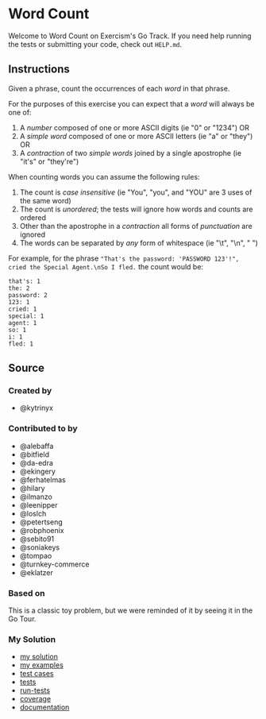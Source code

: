 # Word Count

Welcome to Word Count on Exercism's Go Track.
If you need help running the tests or submitting your code, check out `HELP.md`.

## Instructions

Given a phrase, count the occurrences of each _word_ in that phrase.

For the purposes of this exercise you can expect that a _word_ will always be one of:

1. A _number_ composed of one or more ASCII digits (ie "0" or "1234") OR
2. A _simple word_ composed of one or more ASCII letters (ie "a" or "they") OR
3. A _contraction_ of two _simple words_ joined by a single apostrophe (ie "it's" or "they're")

When counting words you can assume the following rules:

1. The count is _case insensitive_ (ie "You", "you", and "YOU" are 3 uses of the same word)
2. The count is _unordered_; the tests will ignore how words and counts are ordered
3. Other than the apostrophe in a _contraction_ all forms of _punctuation_ are ignored
4. The words can be separated by _any_ form of whitespace (ie "\t", "\n", " ")

For example, for the phrase `"That's the password: 'PASSWORD 123'!", cried the Special Agent.\nSo I fled.` the count would be:

```text
that's: 1
the: 2
password: 2
123: 1
cried: 1
special: 1
agent: 1
so: 1
i: 1
fled: 1
```

## Source

### Created by

- @kytrinyx

### Contributed to by

- @alebaffa
- @bitfield
- @da-edra
- @ekingery
- @ferhatelmas
- @hilary
- @ilmanzo
- @leenipper
- @loslch
- @petertseng
- @robphoenix
- @sebito91
- @soniakeys
- @tompao
- @turnkey-commerce
- @eklatzer

### Based on

This is a classic toy problem, but we were reminded of it by seeing it in the Go Tour.

### My Solution

- [my solution](./word_count.go)
- [my examples](./word_count_examples_test.go)
- [test cases](./cases_test.go)
- [tests](./word_count_test.go)
- [run-tests](./run-tests-go.txt)
- [coverage](./coverage.html)
- [documentation](./wordcount-doc.md)
